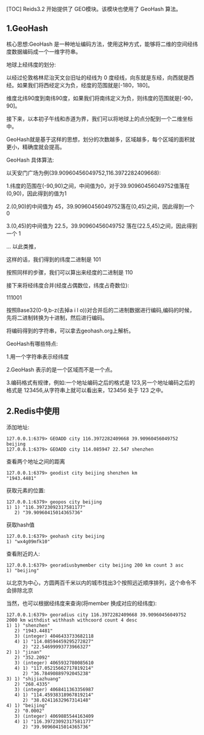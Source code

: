 [TOC]
Reids3.2 开始提供了 GEO模块。该模块也使用了 GeoHash 算法。
## 1.GeoHash
核心思想:GeoHash 是一种地址编码方法，使用这种方式，能够将二维的空间经纬度数据编码成一个一维字符串。

地球上经纬度的划分:

以经过伦敦格林尼治天文台旧址的经线为 0 度经线，向东就是东经，向西就是西经。如果我们将西经定义为负，经度的范围就是[-180，180]。

维度北纬90度到南纬90度，如果我们将南纬定义为负，则纬度的范围就是[-90，90]。

接下来，以本初子午线和赤道为界，我们可以将地球上的点分配到一个二维坐标中。

GeoHash就是基于这样的思想，划分的次数越多，区域越多，每个区域的面积就更小，精确度就会提高。

GeoHash 具体算法:

以天安门广场为例(39.90960456049752,116.3972282409668):

1.纬度的范围在(-90,90)之间，中间值为0，对于39.90960456049752值落在(0,90)，因此得到的值为1

2.(0,90)的中间值为 45，39.90960456049752落在(0,45)之间，因此得到一个 0 

3.(0,45)的中间值为 22.5，39.90960456049752 落在(22.5,45)之间，因此得到一个 1 

... 以此类推，

这样的话，我们得到的纬度二进制是 101

按照同样的步骤，我们可以算出来经度的二进制是 110

接下来将经纬度合并(经度占偶数位，纬度占奇数位):

111001

按照Base32(0-9,b-z(去掉a i l o))对合并后的二进制数据进行编码,编码的时候，先将二进制转换为十进制，然后进行编码。

将编码得到的字符串，可以拿去geohash.org上解析。

GeoHash有哪些特点:

1.用一个字符串表示经纬度

2.GeoHash 表示的是一个区域而不是一个点。

3.编码格式有规律，例如:一个地址编码之后的格式是 123,另一个地址编码之后的格式是 123456,从字符串上就可以看出来，123456 处于 123 之中。

## 2.Redis中使用
添加地址:
~~~
127.0.0.1:6379> GEOADD city 116.3972282409668 39.90960456049752 beijing
127.0.0.1:6379> GEOADD city 114.085947 22.547 shenzhen
~~~
查看两个地址之间的距离
~~~
127.0.0.1:6379> geodist city beijing shenzhen km
"1943.4481"
~~~
获取元素的位置:
~~~
127.0.0.1:6379> geopos city beijing
1) 1) "116.39723092317581177"
   2) "39.90960415014365736"
~~~

获取hash值
~~~
127.0.0.1:6379> geohash city beijing
1) "wx4g09mfk10"
~~~

查看附近的人:
~~~
127.0.0.1:6379> georadiusbymember city beijing 200 km count 3 asc
1) "beijing"
~~~

以北京为中心，方圆两百千米以内的城市找出3个按照远近顺序排列，这个命令不会排除北京

当然，也可以根据经纬度来查询(将member 换成对应的经纬度):
~~~
127.0.0.1:6379> georadius city 116.3972282409668 39.90960456049752 2000 km withdist withhash withcoord count 4 desc
1) 1) "shenzhen"
   2) "1943.4481"
   3) (integer) 4046433733682118
   4) 1) "114.08594459295272827"
      2) "22.54699993773966327"
2) 1) "jinan"
   2) "352.2092"
   3) (integer) 4065932780085610
   4) 1) "117.05215662717819214"
      2) "36.78490889792045238"
3) 1) "shijiazhuang"
   2) "268.4335"
   3) (integer) 4068411363356987
   4) 1) "114.45938318967819214"
      2) "38.02411632967314148"
4) 1) "beijing"
   2) "0.0002"
   3) (integer) 4069885544163409
   4) 1) "116.39723092317581177"
      2) "39.90960415014365736"
~~~
